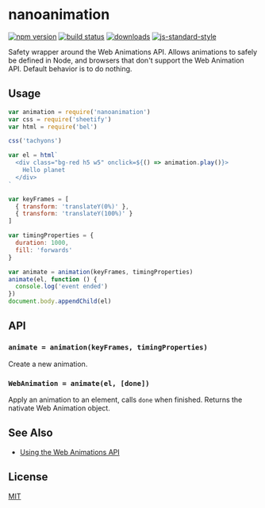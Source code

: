 # nanoanimation
[![npm version][2]][3] [![build status][4]][5]
[![downloads][8]][9] [![js-standard-style][10]][11]

Safety wrapper around the Web Animations API. Allows animations to safely be
defined in Node, and browsers that don't support the Web Animation API. Default
behavior is to do nothing.

## Usage
```js
var animation = require('nanoanimation')
var css = require('sheetify')
var html = require('bel')

css('tachyons')

var el = html`
  <div class="bg-red h5 w5" onclick=${() => animation.play()}>
    Hello planet
  </div>
`

var keyFrames = [
  { transform: 'translateY(0%)' },
  { transform: 'translateY(100%)' }
]

var timingProperties = {
  duration: 1000,
  fill: 'forwards'
}

var animate = animation(keyFrames, timingProperties)
animate(el, function () {
  console.log('event ended')
})
document.body.appendChild(el)
```

## API
### `animate = animation(keyFrames, timingProperties)`
Create a new animation.

### `WebAnimation = animate(el, [done])`
Apply an animation to an element, calls `done` when finished. Returns the
nativate Web Animation object.

## See Also
- [Using the Web Animations API](https://developer.mozilla.org/en-US/docs/Web/API/Web_Animations_API/Using_the_Web_Animations_API)

## License
[MIT](https://tldrlegal.com/license/mit-license)

[0]: https://img.shields.io/badge/stability-experimental-orange.svg?style=flat-square
[1]: https://nodejs.org/api/documentation.html#documentation_stability_index
[2]: https://img.shields.io/npm/v/nanoanimation.svg?style=flat-square
[3]: https://npmjs.org/package/nanoanimation
[4]: https://img.shields.io/travis/choojs/nanoanimation/master.svg?style=flat-square
[5]: https://travis-ci.org/choojs/nanoanimation
[6]: https://img.shields.io/codecov/c/github/choojs/nanoanimation/master.svg?style=flat-square
[7]: https://codecov.io/github/choojs/nanoanimation
[8]: http://img.shields.io/npm/dm/nanoanimation.svg?style=flat-square
[9]: https://npmjs.org/package/nanoanimation
[10]: https://img.shields.io/badge/code%20style-standard-brightgreen.svg?style=flat-square
[11]: https://github.com/feross/standard
